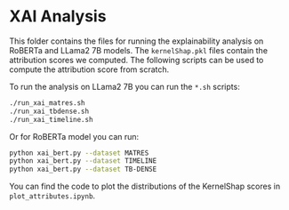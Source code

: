 # XAI Analysis

This folder contains the files for running the explainability analysis on RoBERTa and LLama2 7B models. The `kernelShap.pkl` files contain the attribution scores we computed. The following scripts can be used to compute the attribution score from scratch.

To run the analysis on LLama2 7B you can run the `*.sh` scripts:
```bash
./run_xai_matres.sh
./run_xai_tbdense.sh
./run_xai_timeline.sh
```
Or for RoBERTa model you can run:
```bash
python xai_bert.py --dataset MATRES
python xai_bert.py --dataset TIMELINE
python xai_bert.py --dataset TB-DENSE
```

You can find the code to plot the distributions of the KernelShap scores in `plot_attributes.ipynb`.